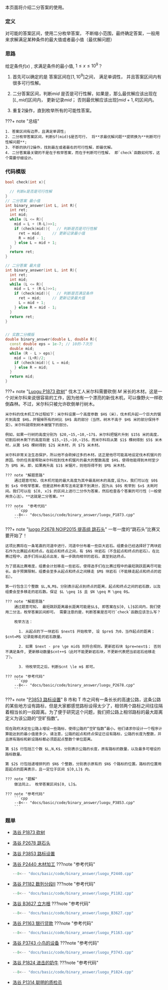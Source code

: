 本页面将介绍二分答案的使用。



### 定义

对可能的答案区间，使用二分枚举答案， 不断缩小范围，最终确定答案，一般用来求解满足某种条件的最大值或者最小值（最优解问题）



### 思路

给定条件$f(x)$ , 求满足条件的最小值,  $1 \le x \le 10^9$？

1. 首先可以确定的是 答案区间在$[1, 10^9]$之间， 满足单调性， 并且答案区间内有很多可行性解。

2. 二分答案区间，判断$mid$ 是否是可行性解，如果是，那么最优解应该出现在$[L, mid]$区间内， 更新记录$mid$； 否则最优解应该出现$[mid+1, R]$区间内。

3. 重复2操作，直到枚举所有的可能性答案。

???+ note "总结"

	1. 答案区间有边界，且满足单调性;
	2. 二分枚举答案区间，判断$f(mid)$是否可行， 将**求最优解问题**提转换为**判断可行性解问题**;
	3. 不断的执行2操作，找到最左或者最右的可行性解，即最优解。
	4. 二分答案最关键的不是在于枚举答案，而在于判断可行性解， 即`check`函数如何写，这个需要仔细设计。



### 代码模版

```cpp
bool check(int x){
  
  // 判断x是否是可行性解
}
// 二分答案 最小值
int binary_answer(int L, int R){
  int ret;
  int mid;
  while (L <= R){
    mid = L + (R-L)>>1;
    if (check(mid)){   // 判断是否是可行性解
      ret = mid;     // 更新记录最小值
      R = mid - 1;
    } else L = mid + 1;
  }  
  return ret;
}

// 二分答案 最大值
int binary_answer(int L, int R){
  int ret;
  int mid;
  while (L <= R){
    mid = L + (R-L)>>1;
    if (check(mid)){   // 判断是否满足条件
      ret = mid;     // 更新记录最大值
      L = mid + 1;
    } else R = mid - 1;
  }  
  return ret;
}


// 实数二分模版
double binary_answer(double L, double R){
  const double eps = 1e-7; // 10的-7次方
  double mid;
  while (R - L > eps){
    mid = (L+R)/2;
    if (check(mid)){ L = mid;  
    } else R = mid;
  }  
  return mid;
}
```



???+ note  "[Luogu P1873 砍树](https://www.luogu.com.cn/problem/P1873)"
    伐木工人米尔科需要砍倒 $M$ 米长的木材。这是一个对米尔科来说很容易的工作，因为他有一个漂亮的新伐木机，可以像野火一样砍倒森林。不过，米尔科只被允许砍倒单行树木。
    

    米尔科的伐木机工作过程如下：米尔科设置一个高度参数 $H$（米），伐木机升起一个巨大的锯片到高度 $H$，并锯掉所有的树比 $H$ 高的部分（当然，树木不高于 $H$ 米的部分保持不变）。米尔科就得到树木被锯下的部分。
    
    例如，如果一行树的高度分别为 $20,~15,~10,~17$，米尔科把锯片升到 $15$ 米的高度，切割后树木剩下的高度将是 $15,~15,~10,~15$，而米尔科将从第 $1$ 棵树得到 $5$ 米木材，从第 $4$ 棵树得到 $2$ 米木材，共 $7$ 米木材。
    
    米尔科非常关注生态保护，所以他不会砍掉过多的木材。这正是他尽可能高地设定伐木机锯片的原因。你的任务是帮助米尔科找到伐木机锯片的最大的整数高度 $H$，使得他能得到木材至少为 $M$ 米。即，如果再升高 $1$ 米锯片，则他将得不到 $M$ 米木材。
    
    ??? note "解题思路"
    	通过题意可知，伐木机可能的最大高度为其中最高树木的高度,设为x，我们可以在 $0$ 到 $x$ 中枚举答案，但是这种朴素写法肯定拿不到满分，因为从 $0$ 枚举到 $x$ 太耗时间。我们可以在 $[0, x]$ 的区间上进行二分作为答案，然后检查各个答案的可行性（一般使用贪心法）。**这就是二分答案。**
    
    ??? note  "参考代码"
    	```cpp
    	--8<-- "docs/basic/code/binary_answer/luogu_P1873.cpp"
    	```



???+ note "[luogo P2678 NOIP2015 提高组 跳石头](https://www.luogu.com.cn/problem/P2678)"
    一年一度的“跳石头”比赛又要开始了！
    
    这项比赛将在一条笔直的河道中进行，河道中分布着一些巨大岩石。组委会已经选择好了两块岩石作为比赛起点和终点。在起点和终点之间，有 $N$ 块岩石（不含起点和终点的岩石）。在比赛过程中，选手们将从起点出发，每一步跳向相邻的岩石，直至到达终点。
    
    为了提高比赛难度，组委会计划移走一些岩石，使得选手们在比赛过程中的最短跳跃距离尽可能长。由于预算限制，组委会至多从起点和终点之间移走 $M$​ 块岩石（不能移走起点和终点的岩石）。
    
    第一行包含三个整数 $L,N,M$，分别表示起点到终点的距离，起点和终点之间的岩石数，以及组委会至多移走的岩石数。保证 $L \geq 1$ 且 $N \geq M \geq 0$。
    
    ??? note "解题思路"
        通过题意可知， 最短跳跃距离最长距离可能是$L$, 即答案在$[0, L]$区间内，我们使用二分法，枚举答案区间即可。 需要注意的是，判断答案是否可行`check`函数应该怎么写？
        
        枚举方法：
        
    	  1. 从起点的下一块岩石 $next$ 开始枚举, 设 $pre$ 为0，当作起点的距离；$cnt=M$ 记录能移走的岩石数量。
     
    	  2. 如果 $next - pre \ge mid$ 则符合规则，更新岩石块 $pre=next$； 否则不满足条件, 更新移动数量$cnt++$（此时不能更新岩石块，不更新代表把当前岩石给移走了）。
    	    
    	  3. 待枚举完之后，判断$cnt \le m$ 即可。
    
    ??? note "参考代码"
        ```cpp
        --8<-- "docs/basic/code/binary_answer/luogu_P2678.cpp"
        ```



???+ note "[P3853 路标设置](https://www.luogu.com.cn/problem/P3853)"
    B 市和 T 市之间有一条长长的高速公路，这条公路的某些地方设有路标，但是大家都感觉路标设得太少了，相邻两个路标之间往往隔着相当长的一段距离。为了便于研究这个问题，我们把公路上相邻路标的最大距离定义为该公路的“空旷指数”。
    
    现在政府决定在公路上增设一些路标，使得公路的“空旷指数”最小。他们请求你设计一个程序计算能达到的最小值是多少。请注意，公路的起点和终点保证已设有路标，公路的长度为整数，并且原有路标和新设路标都必须距起点整数个单位距离。
    
    第 $1$ 行包括三个数 $L,N,K$，分别表示公路的长度，原有路标的数量，以及最多可增设的路标数量。
    
    第 $2$ 行包括递增排列的 $N$ 个整数，分别表示原有的 $N$ 个路标的位置。路标的位置用距起点的距离表示，且一定位于区间 $[0,L]$ 内。
    
    ??? note "题解"
        做法同上， 枚举答案区间$[0, L]$。
    
    ??? note "参考代码"
        ```cpp
        --8<-- "docs/basic/code/binary_answer/luogu_P3853.cpp"
        ```



### 题单

- [洛谷 P1873  砍树](https://www.luogu.com.cn/problem/P1873)

- [洛谷 P2678 跳石头](https://www.luogu.com.cn/problem/P2678)

- [洛谷 P3853 路标设置](https://www.luogu.com.cn/problem/P3853)

- [洛谷 P2440 木材加工](https://www.luogu.com.cn/problem/P2440)
???note "参考代码"
    ```cpp
    --8<-- "docs/basic/code/binary_answer/luogu_P2440.cpp"
    ```

- [洛谷 P1182 数列分段II](https://www.luogu.com.cn/problem/P1182)
???note "参考代码"
    ```cpp
    --8<-- "docs/basic/code/binary_answer/luogu_P1182.cpp"
    ```

- [洛谷 B3627 立方根](https://www.luogu.com.cn/problem/B3627)
???note "参考代码"
    ```cpp
    --8<-- "docs/basic/code/binary_answer/luogu_B3627.cpp"
    ```

- [洛谷 P1163 银行贷款](https://www.luogu.com.cn/problem/P1163)
???note "参考代码"
    ```cpp
    --8<-- "docs/basic/code/binary_answer/luogu_P1163.cpp"
    ```

- [洛谷 P3743 小鸟的设备](https://www.luogu.com.cn/problem/P3743)
???note "参考代码"
    ```cpp
    --8<-- "docs/basic/code/binary_answer/luogu_P3743.cpp"
    ```

- [洛谷 P1824 进击的奶牛](https://www.luogu.com.cn/problem/P1824)
???note "参考代码"
    ```cpp
    --8<-- "docs/basic/code/binary_answer/luogu_P1824.cpp"
    ```

- [洛谷 P1314 聪明的质检员](https://www.luogu.com.cn/problem/P1314)